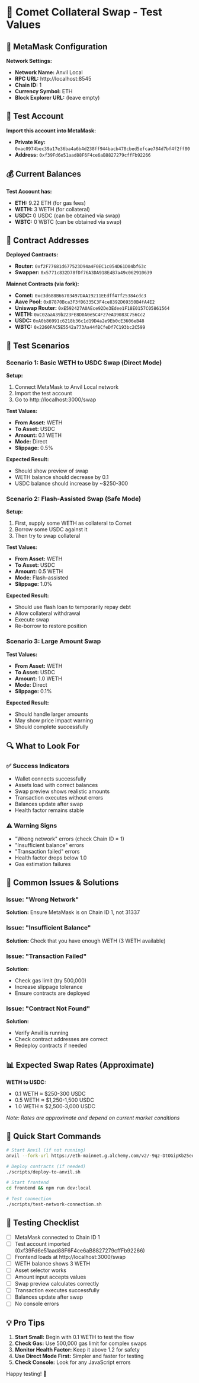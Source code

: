 # 🧪 Comet Collateral Swap - Test Values

## 🔧 MetaMask Configuration

**Network Settings:**
- **Network Name:** Anvil Local
- **RPC URL:** http://localhost:8545
- **Chain ID:** 1
- **Currency Symbol:** ETH
- **Block Explorer URL:** (leave empty)

## 🔑 Test Account

**Import this account into MetaMask:**
- **Private Key:** `0xac0974bec39a17e36ba4a6b4d238ff944bacb478cbed5efcae784d7bf4f2ff80`
- **Address:** `0xf39Fd6e51aad88F6F4ce6aB8827279cffFb92266`

## 💰 Current Balances

**Test Account has:**
- **ETH:** 9.22 ETH (for gas fees)
- **WETH:** 3 WETH (for collateral)
- **USDC:** 0 USDC (can be obtained via swap)
- **WBTC:** 0 WBTC (can be obtained via swap)

## 🏦 Contract Addresses

**Deployed Contracts:**
- **Router:** `0xf2F77681d677523D94a4F0EC1c054D61D04bf63c`
- **Swapper:** `0x5771c832D78fDf76A3DA918E4B7a49c062910639`

**Mainnet Contracts (via fork):**
- **Comet:** `0xc3d688B66703497DAA19211EEdff47f25384cdc3`
- **Aave Pool:** `0x87870Bca3F3fD6335C3F4ce8392D69350B4fA4E2`
- **Uniswap Router:** `0xE592427A0AEce92De3Edee1F18E0157C05861564`
- **WETH:** `0xC02aaA39b223FE8D0A0e5C4F27eAD9083C756Cc2`
- **USDC:** `0xA0b86991c6218b36c1d19D4a2e9Eb0cE3606eB48`
- **WBTC:** `0x2260FAC5E5542a773Aa44fBCfeDf7C193bc2C599`

## 🧪 Test Scenarios

### Scenario 1: Basic WETH to USDC Swap (Direct Mode)

**Setup:**
1. Connect MetaMask to Anvil Local network
2. Import the test account
3. Go to http://localhost:3000/swap

**Test Values:**
- **From Asset:** WETH
- **To Asset:** USDC
- **Amount:** 0.1 WETH
- **Mode:** Direct
- **Slippage:** 0.5%

**Expected Result:**
- Should show preview of swap
- WETH balance should decrease by 0.1
- USDC balance should increase by ~$250-300

### Scenario 2: Flash-Assisted Swap (Safe Mode)

**Setup:**
1. First, supply some WETH as collateral to Comet
2. Borrow some USDC against it
3. Then try to swap collateral

**Test Values:**
- **From Asset:** WETH
- **To Asset:** USDC
- **Amount:** 0.5 WETH
- **Mode:** Flash-assisted
- **Slippage:** 1.0%

**Expected Result:**
- Should use flash loan to temporarily repay debt
- Allow collateral withdrawal
- Execute swap
- Re-borrow to restore position

### Scenario 3: Large Amount Swap

**Test Values:**
- **From Asset:** WETH
- **To Asset:** USDC
- **Amount:** 1.0 WETH
- **Mode:** Direct
- **Slippage:** 0.1%

**Expected Result:**
- Should handle larger amounts
- May show price impact warning
- Should complete successfully

## 🔍 What to Look For

### ✅ Success Indicators
- Wallet connects successfully
- Assets load with correct balances
- Swap preview shows realistic amounts
- Transaction executes without errors
- Balances update after swap
- Health factor remains stable

### ⚠️ Warning Signs
- "Wrong network" errors (check Chain ID = 1)
- "Insufficient balance" errors
- "Transaction failed" errors
- Health factor drops below 1.0
- Gas estimation failures

## 🐛 Common Issues & Solutions

### Issue: "Wrong Network"
**Solution:** Ensure MetaMask is on Chain ID 1, not 31337

### Issue: "Insufficient Balance"
**Solution:** Check that you have enough WETH (3 WETH available)

### Issue: "Transaction Failed"
**Solution:** 
- Check gas limit (try 500,000)
- Increase slippage tolerance
- Ensure contracts are deployed

### Issue: "Contract Not Found"
**Solution:** 
- Verify Anvil is running
- Check contract addresses are correct
- Redeploy contracts if needed

## 📊 Expected Swap Rates (Approximate)

**WETH to USDC:**
- 0.1 WETH ≈ $250-300 USDC
- 0.5 WETH ≈ $1,250-1,500 USDC
- 1.0 WETH ≈ $2,500-3,000 USDC

*Note: Rates are approximate and depend on current market conditions*

## 🚀 Quick Start Commands

```bash
# Start Anvil (if not running)
anvil --fork-url https://eth-mainnet.g.alchemy.com/v2/-9qz-DtOGipKb25eo-uCFmudmEqxgPbV

# Deploy contracts (if needed)
./scripts/deploy-to-anvil.sh

# Start frontend
cd frontend && npm run dev:local

# Test connection
./scripts/test-network-connection.sh
```

## 🎯 Testing Checklist

- [ ] MetaMask connected to Chain ID 1
- [ ] Test account imported (0xf39Fd6e51aad88F6F4ce6aB8827279cffFb92266)
- [ ] Frontend loads at http://localhost:3000/swap
- [ ] WETH balance shows 3 WETH
- [ ] Asset selector works
- [ ] Amount input accepts values
- [ ] Swap preview calculates correctly
- [ ] Transaction executes successfully
- [ ] Balances update after swap
- [ ] No console errors

## 💡 Pro Tips

1. **Start Small:** Begin with 0.1 WETH to test the flow
2. **Check Gas:** Use 500,000 gas limit for complex swaps
3. **Monitor Health Factor:** Keep it above 1.2 for safety
4. **Use Direct Mode First:** Simpler and faster for testing
5. **Check Console:** Look for any JavaScript errors

Happy testing! 🎉
